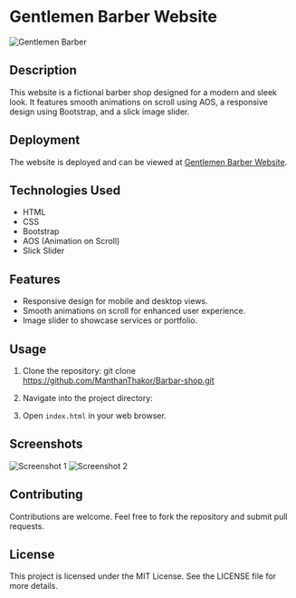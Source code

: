 # Gentlemen Barber Website

![Gentlemen Barber](screenshot.png)

## Description
This website is a fictional barber shop designed for a modern and sleek look. It features smooth animations on scroll using AOS, a responsive design using Bootstrap, and a slick image slider.

## Deployment
The website is deployed and can be viewed at [Gentlemen Barber Website](https://manthanthakor.github.io/Barbar-shop/).

## Technologies Used
- HTML
- CSS
- Bootstrap
- AOS (Animation on Scroll)
- Slick Slider

## Features
- Responsive design for mobile and desktop views.
- Smooth animations on scroll for enhanced user experience.
- Image slider to showcase services or portfolio.

## Usage
1. Clone the repository:
git clone https://github.com/ManthanThakor/Barbar-shop.git

2. Navigate into the project directory:
3. Open `index.html` in your web browser.

## Screenshots
![Screenshot 1](screenshots/screenshot1.png)
![Screenshot 2](screenshots/screenshot2.png)
<!-- Add more screenshots if necessary -->

## Contributing
Contributions are welcome. Feel free to fork the repository and submit pull requests.

## License
This project is licensed under the MIT License. See the LICENSE file for more details.
